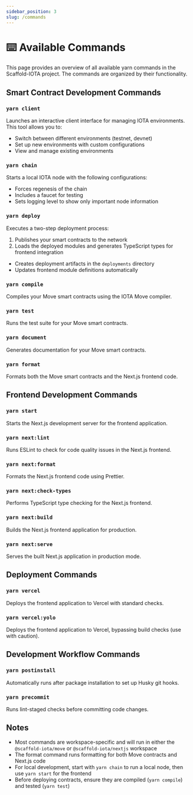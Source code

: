 ```yaml
---
sidebar_position: 3
slug: /commands
---
```

# ⌨️ Available Commands

This page provides an overview of all available yarn commands in the Scaffold-IOTA project. The commands are organized by their functionality.

## Smart Contract Development Commands

### `yarn client`
Launches an interactive client interface for managing IOTA environments. This tool allows you to:
- Switch between different environments (testnet, devnet)
- Set up new environments with custom configurations
- View and manage existing environments

### `yarn chain`
Starts a local IOTA node with the following configurations:
- Forces regenesis of the chain
- Includes a faucet for testing
- Sets logging level to show only important node information

### `yarn deploy`
Executes a two-step deployment process:
1. Publishes your smart contracts to the network
2. Loads the deployed modules and generates TypeScript types for frontend integration
- Creates deployment artifacts in the `deployments` directory
- Updates frontend module definitions automatically

### `yarn compile`
Compiles your Move smart contracts using the IOTA Move compiler.

### `yarn test`
Runs the test suite for your Move smart contracts.

### `yarn document`
Generates documentation for your Move smart contracts.

### `yarn format`
Formats both the Move smart contracts and the Next.js frontend code.

## Frontend Development Commands

### `yarn start`
Starts the Next.js development server for the frontend application.

### `yarn next:lint`
Runs ESLint to check for code quality issues in the Next.js frontend.

### `yarn next:format`
Formats the Next.js frontend code using Prettier.

### `yarn next:check-types`
Performs TypeScript type checking for the Next.js frontend.

### `yarn next:build`
Builds the Next.js frontend application for production.

### `yarn next:serve`
Serves the built Next.js application in production mode.

## Deployment Commands

### `yarn vercel`
Deploys the frontend application to Vercel with standard checks.

### `yarn vercel:yolo`
Deploys the frontend application to Vercel, bypassing build checks (use with caution).

## Development Workflow Commands

### `yarn postinstall`
Automatically runs after package installation to set up Husky git hooks.

### `yarn precommit`
Runs lint-staged checks before committing code changes.

## Notes

- Most commands are workspace-specific and will run in either the `@scaffold-iota/move` or `@scaffold-iota/nextjs` workspace
- The format command runs formatting for both Move contracts and Next.js code
- For local development, start with `yarn chain` to run a local node, then use `yarn start` for the frontend
- Before deploying contracts, ensure they are compiled (`yarn compile`) and tested (`yarn test`)